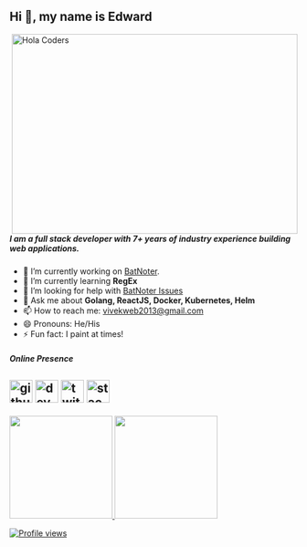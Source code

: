 ## Hi 👋, my name is Edward

<img align="right" src="https://github.com/vivekweb2013/vivekweb2013/blob/main/developer.gif" alt="Hola Coders" width="500" height="350"/> 

##### I am a full stack developer with 7+ years of industry experience building web applications.

- 🔭 I’m currently working on [BatNoter](https://github.com/batnoter/batnoter).
- 🌱 I’m currently learning **RegEx**
- 🤔 I’m looking for help with [BatNoter Issues](https://github.com/batnoter/batnoter/issues)
- 💬 Ask me about **Golang, ReactJS, Docker, Kubernetes, Helm**
- 📫 How to reach me: vivekweb2013@gmail.com
- 😄 Pronouns: He/His
- ⚡ Fun fact: I paint at times!

##### Online Presence
[<img src='https://cdn.jsdelivr.net/npm/simple-icons@3.0.1/icons/github.svg' alt='github' height='40'>](https://github.com/vivekweb2013)  [<img src='https://cdn.jsdelivr.net/npm/simple-icons@3.0.1/icons/dev-dot-to.svg' alt='dev' height='40'>](https://dev.to/vivekweb2013)  [<img src='https://cdn.jsdelivr.net/npm/simple-icons@3.0.1/icons/twitter.svg' alt='twitter' height='40'>](https://twitter.com/vivekweb2013)  [<img src='https://cdn.jsdelivr.net/npm/simple-icons@3.0.1/icons/stackoverflow.svg' alt='stackoverflow' height='40'>](https://stackoverflow.com/users/814548)  
---
<div>
  <a href="https://github.com/vivekweb2013">
  <img height="180em" src="https://github-readme-stats.vercel.app/api?username=vivekweb2013&show_icons=true&include_all_commits=true&count_private=true"/>
  <img height="180em" src="https://github-readme-stats.vercel.app/api/top-langs/?username=vivekweb2013&layout=compact&langs_count=6"/>
</div>

![Profile views](https://gpvc.arturio.dev/vivekweb2013)  
